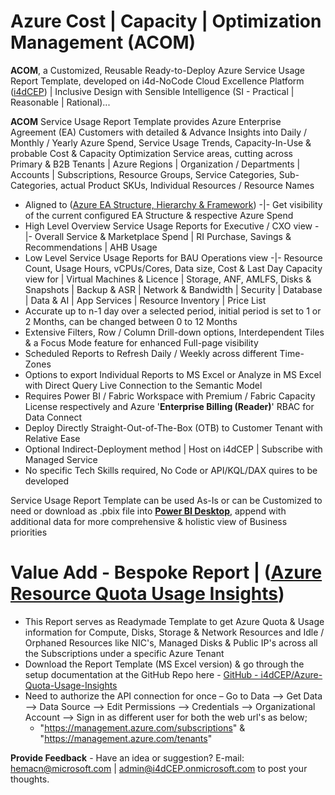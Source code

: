 # Azure Cost | Capacity | Optimization Management (ACOM)
**ACOM**, a Customized, Reusable Ready-to-Deploy Azure Service Usage Report Template, developed on i4d-NoCode Cloud Excellence Platform ([i4dCEP](https://github.com/i4dCEP/NICE)) | Inclusive Design with Sensible Intelligence (SI - Practical | Reasonable | Rational)...

**ACOM** Service Usage Report Template provides Azure Enterprise Agreement (EA) Customers with detailed & Advance Insights into Daily / Monthly / Yearly Azure Spend, Service Usage Trends, Capacity-In-Use & probable Cost & Capacity Optimization Service areas, cutting across Primary & B2B Tenants | Azure Regions | Organization / Departments | Accounts | Subscriptions, Resource Groups, Service Categories, Sub-Categories, actual Product SKUs, Individual Resources / Resource Names
* Aligned to ([Azure EA Structure, Hierarchy & Framework](https://github.com/i4dCEP/Azure-EA-Framework)) -|- Get visibility of the current configured EA Structure & respective Azure Spend
* High Level Overview Service Usage Reports for Executive / CXO view -|- Overall Service & Marketplace Spend | RI Purchase, Savings & Recommendations | AHB Usage
* Low Level Service Usage Reports for BAU Operations view -|- Resource Count, Usage Hours, vCPUs/Cores, Data size, Cost & Last Day Capacity view for | Virtual Machines & Licence | Storage, ANF, AMLFS, Disks & Snapshots | Backup & ASR | Network & Bandwidth | Security | Database | Data & AI | App Services | Resource Inventory | Price List
* Accurate up to n-1 day over a selected period, initial period is set to 1 or 2 Months, can be changed between 0 to 12 Months
* Extensive Filters, Row / Column Drill-down options, Interdependent Tiles & a Focus Mode feature for enhanced Full-page visibility
* Scheduled Reports to Refresh Daily / Weekly across different Time-Zones
* Options to export Individual Reports to MS Excel or Analyze in MS Excel with Direct Query Live Connection to the Semantic Model
* Requires Power BI / Fabric Workspace with Premium / Fabric Capacity License respectively and Azure '**Enterprise Billing (Reader)**' RBAC for Data Connect
* Deploy Directly Straight-Out-of-The-Box (OTB) to Customer Tenant with Relative Ease
* Optional Indirect-Deployment method | Host on i4dCEP | Subscribe with Managed Service
* No specific Tech Skills required, No Code or API/KQL/DAX quires to be developed

Service Usage Report Template can be used As-Is or can be Customized to need or download as .pbix file into **[Power BI Desktop](https://aka.ms/pbiSingleInstaller)**, append with additional data for more comprehensive & holistic view of Business priorities

# Value Add - Bespoke Report | ([Azure Resource Quota Usage Insights](https://github.com/i4dCEP/Azure-Quota-Usage-Insights))
* This Report serves as Readymade Template to get Azure Quota & Usage information for Compute, Disks, Storage & Network Resources and Idle / Orphaned Resources like NIC's, Managed Disks & Public IP's across all the Subscriptions under a specific Azure Tenant
* Download the Report Template (MS Excel version) & go through the setup documentation at the GitHub Repo here - [GitHub - i4dCEP/Azure-Quota-Usage-Insights](https://github.com/i4dCEP/Azure-Quota-Usage-Insights) 
* Need to authorize the API connection for once – Go to Data --> Get Data --> Data Source --> Edit Permissions --> Credentials --> Organizational Account --> Sign in as different user for both the web url's as below;
  * "https://management.azure.com/subscriptions" & "https://management.azure.com/tenants"


**Provide Feedback** - Have an idea or suggestion? E-mail: hemacn@microsoft.com | admin@i4dCEP.onmicrosoft.com to post your thoughts.
